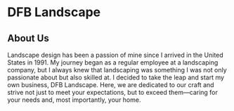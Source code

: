 # DFB Landscape

## About Us

Landscape design has been a passion of mine since I arrived in the United States in 1991. My journey began as a regular employee at a landscaping company, but I always knew that landscaping was something I was not only passionate about but also skilled at. I decided to take the leap and start my own business, DFB Landscape. Here, we are dedicated to our craft and strive not just to meet your expectations, but to exceed them—caring for your needs and, most importantly, your home.
